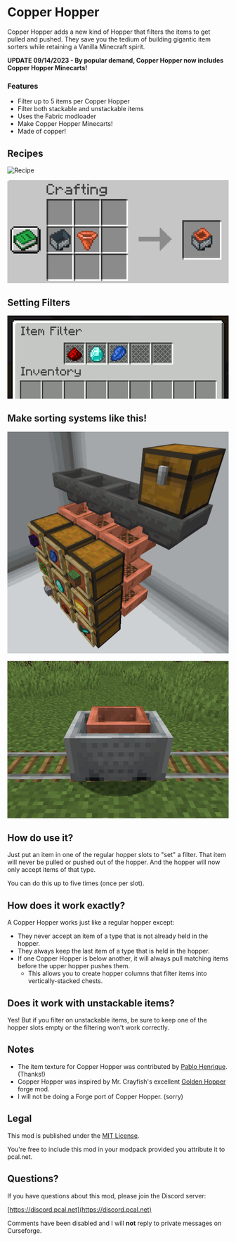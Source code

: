 # Copper Hopper

Copper Hopper adds a new kind of Hopper that filters the items to get pulled and pushed.  They
save you the tedium of building gigantic item sorters while retaining a Vanilla Minecraft spirit.

**UPDATE 09/14/2023 - By popular demand, Copper Hopper now includes Copper Hopper Minecarts!**

### Features
* Filter up to 5 items per Copper Hopper
* Filter both stackable and unstackable items
* Uses the Fabric modloader
* Make Copper Hopper Minecarts!
* Made of copper!

## Recipes

![Recipe](https://github.com/pcal43/copper-hopper/blob/main/etc/copper-hopper-crafting.png?raw=true)

![Recipe](https://github.com/pcal43/copper-hopper/blob/main/etc/copper-hopper-minecart-recipe.png?raw=true)

## Setting Filters

![Filters](https://github.com/pcal43/copper-hopper/blob/main/etc/dialog.png?raw=true)

## Make sorting systems like this!

![System](https://github.com/pcal43/copper-hopper/blob/main/etc/sorted_storage.png?raw=true)

![Minecart](https://github.com/pcal43/copper-hopper/blob/main/etc/copper-hopper-minecart-screenshot.png?raw=true)


## How do use it?

Just put an item in one of the regular hopper slots to "set" a filter.  That item will never be pulled or
pushed out of the hopper.  And the hopper will now only accept items of that type.

You can do this up to five times (once per slot).

## How does it work exactly?

A Copper Hopper works just like a regular hopper except:

* They never accept an item of a type that is not already held in the hopper.
* They always keep the last item of a type that is held in the hopper.
* If one Copper Hopper is below another, it will always pull matching items before the upper hopper pushes them.
  * This allows you to create hopper columns that filter items into vertically-stacked chests.

## Does it work with unstackable items?

Yes!  But if you filter on unstackable items, be sure to keep one of the hopper slots empty or
the filtering won't work correctly.

## Notes

* The item texture for Copper Hopper was contributed by [Pablo Henrique](https://github.com/ppblitto). (Thanks!)
* Copper Hopper was inspired by Mr. Crayfish's excellent [Golden Hopper](https://www.curseforge.com/minecraft/mc-mods/golden-hopper) forge mod.
* I will not be doing a Forge port of Copper Hopper. (sorry)
 

## Legal

This mod is published under the [MIT License](LICENSE).

You're free to include this mod in your modpack provided you attribute it to pcal.net.

## Questions?

If you have questions about this mod, please join the Discord server:

[https://discord.pcal.net](https://discord.pcal.net)

Comments have been disabled and I will **not** reply to private messages on Curseforge.
